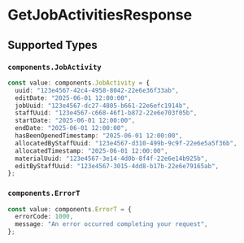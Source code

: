# GetJobActivitiesResponse


## Supported Types

### `components.JobActivity`

```typescript
const value: components.JobActivity = {
  uuid: "123e4567-42c4-4958-8042-22e6e36f33ab",
  editDate: "2025-06-01 12:00:00",
  jobUuid: "123e4567-dc27-4805-b661-22e6efc1914b",
  staffUuid: "123e4567-c668-46f1-b872-22e6e703f05b",
  startDate: "2025-06-01 12:00:00",
  endDate: "2025-06-01 12:00:00",
  hasBeenOpenedTimestamp: "2025-06-01 12:00:00",
  allocatedByStaffUuid: "123e4567-d310-499b-9c9f-22e6e5a5f36b",
  allocatedTimestamp: "2025-06-01 12:00:00",
  materialUuid: "123e4567-3e14-4d0b-8f4f-22e6e14b925b",
  editByStaffUuid: "123e4567-3015-4dd8-b17b-22e6e79165ab",
};
```

### `components.ErrorT`

```typescript
const value: components.ErrorT = {
  errorCode: 1000,
  message: "An error occurred completing your request",
};
```

